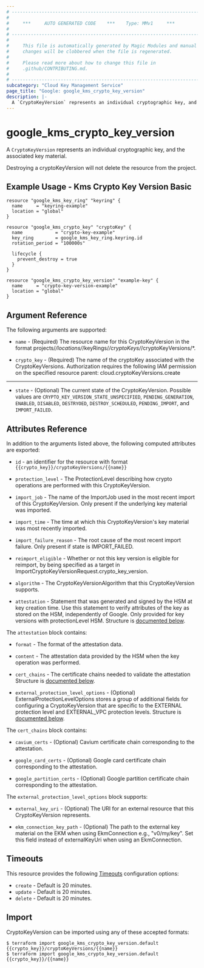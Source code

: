 ```yaml
---
# ----------------------------------------------------------------------------
#
#     ***     AUTO GENERATED CODE    ***    Type: MMv1     ***
#
# ----------------------------------------------------------------------------
#
#     This file is automatically generated by Magic Modules and manual
#     changes will be clobbered when the file is regenerated.
#
#     Please read more about how to change this file in
#     .github/CONTRIBUTING.md.
#
# ----------------------------------------------------------------------------
subcategory: "Cloud Key Management Service"
page_title: "Google: google_kms_crypto_key_version"
description: |-
  A `CryptoKeyVersion` represents an individual cryptographic key, and the associated key material.
---
```


# google\_kms\_crypto\_key\_version

A `CryptoKeyVersion` represents an individual cryptographic key, and the associated key material.


Destroying a cryptoKeyVersion will not delete the resource from the project.



## Example Usage - Kms Crypto Key Version Basic


```hcl
resource "google_kms_key_ring" "keyring" {
  name     = "keyring-example"
  location = "global"
}

resource "google_kms_crypto_key" "cryptoKey" {
  name            = "crypto-key-example"
  key_ring        = google_kms_key_ring.keyring.id
  rotation_period = "100000s"

  lifecycle {
    prevent_destroy = true
  }
}

resource "google_kms_crypto_key_version" "example-key" {
  name     = "crypto-key-version-example"
  location = "global"
}
```

## Argument Reference

The following arguments are supported:


* `name` -
  (Required)
  The resource name for this CryptoKeyVersion in the format projects/*/locations/*/keyRings/*/cryptoKeys/*/cryptoKeyVersions/*.

* `crypto_key` -
  (Required)
  The name of the cryptoKey associated with the CryptoKeyVersions.
  Authorization requires the following IAM permission on the specified resource parent:
  cloud.cryptoKeyVersions.create


- - -


* `state` -
  (Optional)
  The current state of the CryptoKeyVersion.
  Possible values are `CRYPTO_KEY_VERSION_STATE_UNSPECIFIED`, `PENDING_GENERATION`, `ENABLED`, `DISABLED`, `DESTRYOED`, `DESTROY_SCHEDULED`, `PENDING_IMPORT`, and `IMPORT_FAILED`.


## Attributes Reference

In addition to the arguments listed above, the following computed attributes are exported:

* `id` - an identifier for the resource with format `{{crypto_key}}/cryptoKeyVersions/{{name}}`

* `protection_level` -
  The ProtectionLevel describing how crypto operations are performed with this CryptoKeyVersion.

* `import_job` -
  The name of the ImportJob used in the most recent import of this CryptoKeyVersion. Only present if the underlying key material was imported.

* `import_time` -
  The time at which this CryptoKeyVersion's key material was most recently imported.

* `import_failure_reason` -
  The root cause of the most recent import failure. Only present if state is IMPORT_FAILED.

* `reimport_eligible` -
  Whether or not this key version is eligible for reimport, by being specified as a target in ImportCryptoKeyVersionRequest.crypto_key_version.

* `algorithm` -
  The CryptoKeyVersionAlgorithm that this CryptoKeyVersion supports.

* `attestation` -
  Statement that was generated and signed by the HSM at key creation time. Use this statement to verify attributes of the key as stored on the HSM, independently of Google.
  Only provided for key versions with protectionLevel HSM.
  Structure is [documented below](#nested_attestation).


<a name="nested_attestation"></a>The `attestation` block contains:

* `format` -
  The format of the attestation data.

* `content` -
  The attestation data provided by the HSM when the key operation was performed.

* `cert_chains` -
  The certificate chains needed to validate the attestation
  Structure is [documented below](#nested_cert_chains).

* `external_protection_level_options` -
  (Optional)
  ExternalProtectionLevelOptions stores a group of additional fields for configuring a CryptoKeyVersion that are specific to the EXTERNAL protection level and EXTERNAL_VPC protection levels.
  Structure is [documented below](#nested_external_protection_level_options).


<a name="nested_cert_chains"></a>The `cert_chains` block contains:

* `cavium_certs` -
  (Optional)
  Cavium certificate chain corresponding to the attestation.

* `google_card_certs` -
  (Optional)
  Google card certificate chain corresponding to the attestation.

* `google_partition_certs` -
  (Optional)
  Google partition certificate chain corresponding to the attestation.

<a name="nested_external_protection_level_options"></a>The `external_protection_level_options` block supports:

* `external_key_uri` -
  (Optional)
  The URI for an external resource that this CryptoKeyVersion represents.

* `ekm_connection_key_path` -
  (Optional)
  The path to the external key material on the EKM when using EkmConnection e.g., "v0/my/key". Set this field instead of externalKeyUri when using an EkmConnection.

## Timeouts

This resource provides the following
[Timeouts](/docs/configuration/resources.html#timeouts) configuration options:

- `create` - Default is 20 minutes.
- `update` - Default is 20 minutes.
- `delete` - Default is 20 minutes.

## Import


CryptoKeyVersion can be imported using any of these accepted formats:

```
$ terraform import google_kms_crypto_key_version.default {{crypto_key}}/cryptoKeyVersions/{{name}}
$ terraform import google_kms_crypto_key_version.default {{crypto_key}}/{{name}}
```
